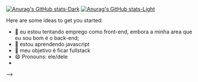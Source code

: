 [![Anurag's GitHub stats-Dark](https://github-readme-stats.vercel.app/api?username=anuraghazra\&show_icons=true\&theme=dark#gh-dark-mode-only)](https://github.com/anuraghazra/github-readme-stats#gh-dark-mode-only)
[![Anurag's GitHub stats-Light](https://github-readme-stats.vercel.app/api?username=anuraghazra\&show_icons=true\&theme=default#gh-light-mode-only)](https://github.com/anuraghazra/github-readme-stats#gh-light-mode-only)

</details>


Here are some ideas to get you started:

- 🔭 eu estou tentando emprego como front-end, embora a minha area que eu sou bom é o back-end;
- 🌱 estou aprendendo javascript 
- 💬 meu objetivo é ficar fullstack
- 😄 Pronouns: ele/dele
- 
-->
